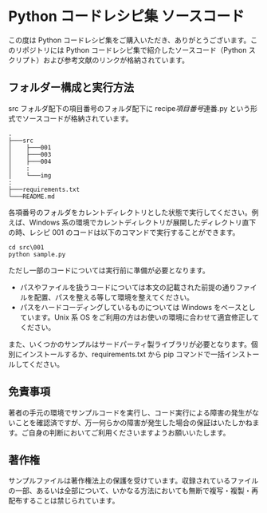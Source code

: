 # Python コードレシピ集 ソースコード

この度は Python コードレシピ集をご購入いただき、ありがとうございます。このリポジトリには Python コードレシピ集で紹介したソースコード（Python スクリプト）および参考文献のリンクが格納されています。

## フォルダー構成と実行方法

src フォルダ配下の項目番号のフォルダ配下に recipe*項目番号*連番.py という形式でソースコードが格納されています。

```
.
├───src
│    ├───001
│    ├───003
│    ├───004
│    :
│    └───img
:
├───requirements.txt
└───README.md
```

各項番号のフォルダをカレントディレクトリとした状態で実行してください。例えば、Windows 系の環境でカレントディレクトリが展開したディレクトリ直下の時、レシピ 001 のコードは以下のコマンドで実行することができます。

```
cd src\001
python sample.py
```

ただし一部のコードについては実行前に準備が必要となります。

- パスやファイルを扱うコードについては本文の記載された前提の通りファイルを配置、パスを整える等して環境を整えてください。
- パスをハードコーディングしているものについては Windows をベースとしています。Unix 系 OS をご利用の方はお使いの環境に合わせて適宜修正してください。

また、いくつかのサンプルはサードパーティ製ライブラリが必要となります。個別にインストールするか、requirements.txt から pip コマンドで一括インストールしてください。

## 免責事項

著者の手元の環境でサンプルコードを実行し、コード実行による障害の発生がないことを確認済ですが、万一何らかの障害が発生した場合の保証はいたしかねます。ご自身の判断においてご利用くださいますようお願いいたします。

## 著作権

サンプルファイルは著作権法上の保護を受けています。収録されているファイルの一部、あるいは全部について、いかなる方法においても無断で複写・複製・再配布することは禁じられています。
